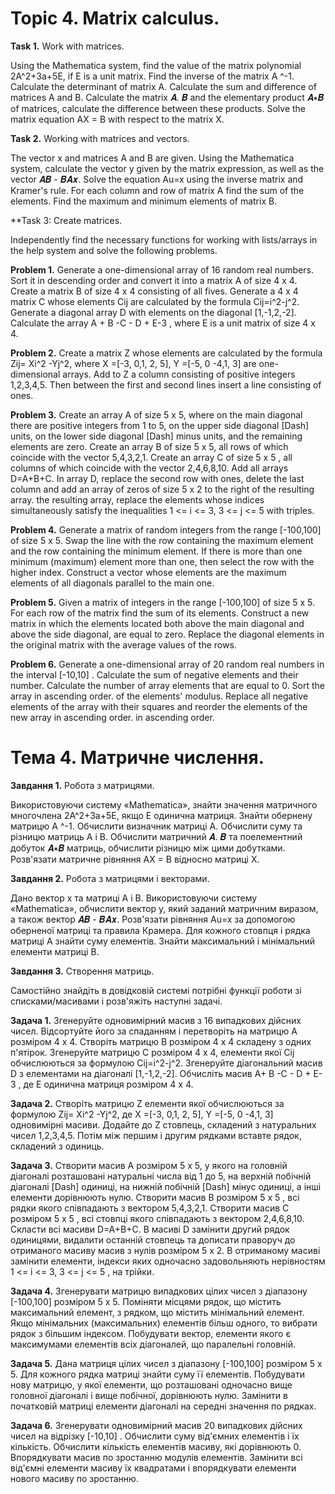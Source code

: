 # Topic 4. Matrix calculus.

**Task 1.** Work with matrices.

Using the Mathematica system, find the value of the matrix polynomial 2A^2+3a+5E, if E is a unit matrix. Find
the inverse of the matrix A ^-1. Calculate the determinant of matrix A. Calculate the sum and difference of matrices A and B. Calculate the matrix 𝑨.
𝑩 and the elementary product 𝑨∗𝑩 of matrices, calculate the difference between these products. Solve the matrix equation AX = B
with respect to the matrix X.

**Task 2.** Working with matrices and vectors.

The vector x and matrices A and B are given. Using the Mathematica system, calculate the vector y given by the matrix
expression, as well as
the vector 𝑨𝑩 - 𝑩𝑨𝒙. Solve the equation Au=x using the inverse matrix and Kramer's rule. For each
column and row of matrix A find
the sum of the elements. Find the maximum and minimum elements of matrix B.

**Task 3: Create matrices.

Independently find the necessary functions for working with lists/arrays in the help system and solve the following problems.

**Problem 1.** Generate a one-dimensional array of 16 random real numbers. Sort it in descending order and convert it
into a matrix A
of size 4 x 4.
Create a matrix B of size 4 x 4 consisting of all fives. Generate a 4 x 4 matrix C whose elements Cij
are calculated by the formula Cij=i^2-j^2. Generate a diagonal array D with elements on the diagonal [1,-1,2,-2]. Calculate
the array A + B -C - D + E-3 , where E is a unit matrix of size 4 x 4.

**Problem 2.** Create a matrix Z whose elements are calculated by the formula Zij= Xi^2 -Yj^2, where X =[-3, 0,1, 2, 5],
Y =[-5, 0 -4,1, 3] are one-dimensional arrays. Add to Z a column consisting of positive integers 1,2,3,4,5. Then between the first
and second lines insert a line consisting of ones.

**Problem 3.** Create an array A of size 5 x 5, where on the main diagonal there are positive integers from 1 to 5, on
the upper side diagonal \[Dash] units, on the lower side diagonal \[Dash] minus units, and the remaining elements are zero.
Create an array B of size 5 x 5, all rows of which coincide with the vector 5,4,3,2,1. Create an array C of size 5 x 5 ,
all columns of which coincide with the vector 2,4,6,8,10. Add all arrays D=A+B+C. In array D, replace the second row
with ones, delete the last column and add an array of zeros of size 5 x 2 to the right of the resulting array.
the resulting array, replace the elements whose indices simultaneously satisfy the inequalities 1 <= i <= 3, 3 <= j <= 5 with
triples.

**Problem 4.** Generate a matrix of random integers from the range [-100,100] of size 5 x 5. Swap the line
with the row containing the maximum element and the row containing the minimum element. If there is more than one minimum (maximum) element
more than one, then select the row with the higher index. Construct a vector whose elements are the maximum elements of all
diagonals parallel to the main one.

**Problem 5.** Given a matrix of integers in the range [-100,100] of size 5 x 5. For each row of the matrix find the sum of its elements. Construct a new matrix in which the elements located both above the main diagonal and above the side diagonal,
are equal to zero. Replace the diagonal elements in the original matrix with the average values of the rows.

**Problem 6.** Generate a one-dimensional array of 20 random real numbers in the interval [-10,10] . Calculate the sum of negative
elements and their number. Calculate the number of array elements that are equal to 0. Sort the array in ascending order.
of the elements' modulus. Replace all negative elements of the array with their squares and reorder the elements of the new array in ascending order.
in ascending order.

# Тема 4. Матричне числення.

**Завдання 1.** Робота з матрицями.

Використовуючи систему «Mathematica», знайти значення матричного многочлена 2A^2+3a+5E, якщо E одинична матриця. Знайти
обернену матрицю A ^-1. Обчислити визначник матриці A. Обчислити суму та різницю матриць A і B. Обчислити матричний 𝑨.
𝑩 та поелементний добуток 𝑨∗𝑩 матриць, обчислити різницю між цими добутками. Розв'язати матричне рівняння AX = B
відносно матриці X.

**Завдання 2.** Робота з матрицями і векторами.

Дано вектор x та матриці A і B. Використовуючи систему «Mathematica», обчислити вектор y, який заданий матричним
виразом, а також
вектор 𝑨𝑩 - 𝑩𝑨𝒙. Розв'язати рівняння Au=x за допомогою оберненої матриці та правила Крамера. Для кожного
стовпця і рядка матриці А знайти
суму елементів. Знайти максимальний і мінімальний елементи матриці В.

**Завдання 3.** Створення матриць.

Самостійно знайдіть в довідковій системі потрібні функції роботи зі списками/масивами і розв'яжіть наступні задачі.

**Задача 1.** Згенеруйте одновимірний масив з 16 випадкових дійсних чисел. Відсортуйте його за спаданням і перетворіть
на матрицю A
розміром 4 x 4.
Створіть матрицю B розміром 4 x 4 складену з одних п'ятірок. Згенеруйте матрицю C розміром 4 x 4, елементи якої Cij
обчислюються за формулою Cij=i^2-j^2. Згенеруйте діагональний масив D з елементами на діагоналі [1,-1,2,-2]. Обчисліть
масив A+ B -C - D + E-3 , де E одинична матриця розміром 4 x 4.

**Задача 2.** Створіть матрицю Z елементи якої обчислюються за формулою Zij= Xi^2 -Yj^2, де X =[-3, 0,1, 2, 5],
Y =[-5, 0 -4,1, 3] одновимірні масиви. Додайте до Z стовпець, складений з натуральних чисел 1,2,3,4,5. Потім між першим
і другим рядками вставте рядок, складений з одиниць.

**Задача 3.** Створити масив A розміром 5 x 5, у якого на головній діагоналі розташовані натуральні числа від 1 до 5, на
верхній побічній діагоналі \[Dash] одиниці, на нижній побічній \[Dash] мінус одиниці, а інші елементи дорівнюють нулю.
Створити масив В розміром 5 x 5 , всі рядки якого співпадають з вектором 5,4,3,2,1. Створити масив С розміром 5 x 5 ,
всі стовпці якого співпадають з вектором 2,4,6,8,10. Скласти всі масиви D=A+B+C. В масиві D замінити другий рядок
одиницями, видалити останній стовпець та дописати праворуч до отриманого масиву масив з нулів розміром 5 x 2. В
отриманому масиві замінити елементи, індекси яких одночасно задовольняють нерівностям 1 <= i <= 3, 3 <= j <= 5 , на
трійки.

**Задача 4.** Згенерувати матрицю випадкових цілих чисел з діапазону [-100,100] розміром 5 x 5. Поміняти місцями рядок,
що містить максимальний елемент, з рядком, що містить мінімальний елемент. Якщо мінімальних (максимальних) елементів
більш одного, то вибрати рядок з більшим індексом. Побудувати вектор, елементи якого є максимумами елементів всіх
діагоналей, що паралельні головній.

**Задача 5.** Дана матриця цілих чисел з діапазону [-100,100] розміром 5 x 5. Для кожного рядка матриці знайти суму її
елементів. Побудувати нову матрицю, у якої елементи, що розташовані одночасно вище головної діагоналі і вище побічної,
дорівнюють нулю. Замінити в початковій матриці елементи діагоналі на середні значення по рядках.

**Задача 6.** Згенерувати одновимірний масив 20 випадкових дійсних чисел на відрізку [-10,10] . Обчислити суму від'ємних
елементів і їх кількість. Обчислити кількість елементів масиву, які дорівнюють 0. Впорядкувати масив по зростанню
модулів елементів. Замінити всі від'ємні елементи масиву їх квадратами і впорядкувати елементи нового масиву по
зростанню. 